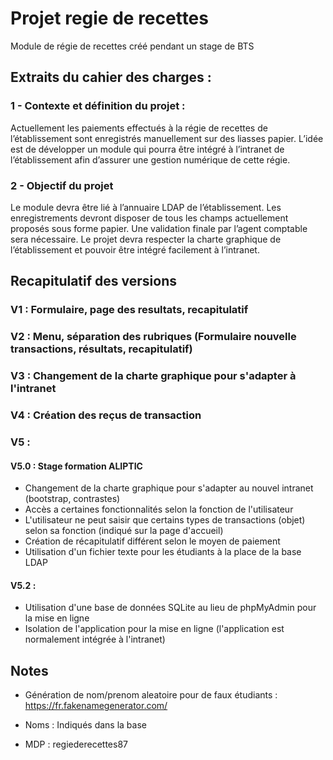 # Projet regie de recettes

Module de régie de recettes créé pendant un stage de BTS

## Extraits du cahier des charges :

### 1 - Contexte et définition du projet :

Actuellement les paiements effectués à la
régie de recettes de l’établissement sont enregistrés manuellement sur des liasses papier. L’idée est
de développer un module qui pourra être intégré à l’intranet de l’établissement afin d’assurer une
gestion numérique de cette régie.

### 2 - Objectif du projet

Le module devra être lié à l’annuaire LDAP de l’établissement. Les
enregistrements devront disposer de tous les champs actuellement proposés sous forme papier. Une
validation finale par l’agent comptable sera nécessaire. Le projet devra respecter la charte graphique
de l’établissement et pouvoir être intégré facilement à l’intranet.

## Recapitulatif des versions

### V1 : Formulaire, page des resultats, recapitulatif

### V2 : Menu, séparation des rubriques (Formulaire nouvelle transactions, résultats, recapitulatif)

### V3 : Changement de la charte graphique pour s'adapter à l'intranet

### V4 : Création des reçus de transaction

### V5 :
#### V5.0 : Stage formation ALIPTIC
- Changement de la charte graphique pour s'adapter au nouvel intranet (bootstrap, contrastes)
- Accès a certaines fonctionnalités selon la fonction de l'utilisateur
- L'utilisateur ne peut saisir que certains types de transactions (objet) selon sa fonction (indiqué sur la page d'accueil)
- Création de récapitulatif différent selon le moyen de paiement
- Utilisation d'un fichier texte pour les étudiants à la place de la base LDAP

#### V5.2 :
- Utilisation d'une base de données SQLite au lieu de phpMyAdmin pour la mise en ligne
- Isolation de l'application pour la mise en ligne (l'application est normalement intégrée à l'intranet)


## Notes
- Génération de nom/prenom aleatoire pour de faux étudiants : https://fr.fakenamegenerator.com/

- Noms : Indiqués dans la base
- MDP : regiederecettes87
